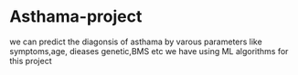 # Asthama-project
we can predict the diagonsis of asthama by varous parameters like symptoms,age, dieases genetic,BMS etc we have using ML algorithms for this project
